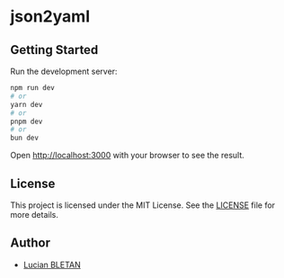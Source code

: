 # json2yaml

## Getting Started

Run the development server:

```bash
npm run dev
# or
yarn dev
# or
pnpm dev
# or
bun dev
```

Open [http://localhost:3000](http://localhost:3000) with your browser to see the result.

## License

This project is licensed under the MIT License. See the [LICENSE](LICENSE) file for more details.

## Author

- [Lucian BLETAN](https://github.com/exaluc)